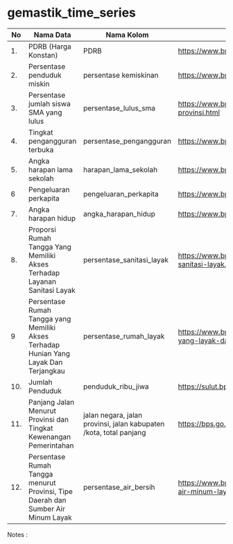 # gemastik_time_series


| No  | Nama Data                                                                             | Nama Kolom                                                          | Sumber Data                                                                                                                                           |
|-----|---------------------------------------------------------------------------------------|---------------------------------------------------------------------|-------------------------------------------------------------------------------------------------------------------------------------------------------|
| 1.  | PDRB (Harga Konstan)                                                                  | PDRB                                                                | https://www.bps.go.id/indicator/52/286/1/-seri-2010-produk-domestik-regional-bruto-.html                                                              |
| 2.  | Persentase penduduk miskin                                                            | persentase kemiskinan                                               | https://www.bps.go.id/indicator/23/192/1/persentase-penduduk-miskin-p0-menurut-provinsi-dan-daerah.html                                               |
| 3.  | Persentase jumlah siswa SMA yang lulus                                                | persentase_lulus_sma                                                | https://www.bps.go.id/indicator/28/1980/1/tingkat-penyelesaian-pendidikan-menurut-jenjang-pendidikan-dan-provinsi.html                                |
| 4.  | Tingkat pengangguran terbuka                                                          | persentase_pengangguran                                             | https://www.bps.go.id/indicator/6/543/2/tingkat-pengangguran-terbuka-menurut-provinsi.html                                                            |
| 5.  | Angka harapan lama sekolah                                                            | harapan_lama_sekolah                                                | https://www.bps.go.id/indicator/26/415/1/-metode-baru-rata-rata-lama-sekolah.html                                                                     |
| 6   | Pengeluaran perkapita                                                                 | pengeluaran_perkapita                                               | https://www.bps.go.id/indicator/26/416/1/-metode-baru-pengeluaran-per-kapita-disesuaikan.html                                                         |
| 7.  | Angka harapan hidup                                                                   | angka_harapan_hidup                                                 | https://www.bps.go.id/indicator/26/414/1/-metode-baru-umur-harapan-hidup-saat-lahir-uhh-.html                                                         |
| 8.  | Proporsi Rumah Tangga Yang Memiliki Akses Terhadap Layanan Sanitasi Layak             | persentase_sanitasi_layak                                           | https://www.bps.go.id/indicator/29/1267/1/proporsi-rumah-tangga-yang-memiliki-akses-terhadap-layanan-sanitasi-layak.html                              |
| 9   | Persentase Rumah Tangga yang Memiliki Akses Terhadap Hunian Yang Layak Dan Terjangkau | persentase_rumah_layak                                              | https://www.bps.go.id/indicator/29/1241/1/persentase-rumah-tangga-yang-memiliki-akses-terhadap-hunian-yang-layak-dan-terjangkau-menurut-provinsi.html |
| 10. | Jumlah Penduduk                                                                       | penduduk_ribu_jiwa                                                  | https://sulut.bps.go.id/indicator/12/958/1/jumlah-penduduk-menurut-provinsi-di-indonesia.html                                                         |
| 11. | Panjang Jalan Menurut Provinsi dan Tingkat Kewenangan Pemerintahan                    | jalan negara, jalan provinsi, jalan kabupaten /kota, total panjang  | https://bps.go.id/indikator/indikator/view_data_pub/0000/api_pub/SENxVDdSbVprRGF2Sk91UTdGcVdTdz09/da_10/1                                             |
| 12. | Persentase Rumah Tangga menurut Provinsi, Tipe Daerah dan Sumber Air Minum Layak      | persentase_air_bersih                                               | https://www.bps.go.id/indicator/29/854/1/persentase-rumah-tangga-menurut-provinsi-tipe-daerah-dan-sumber-air-minum-layak.html                         |

Notes : 
